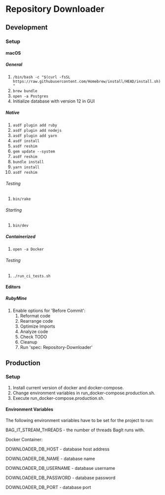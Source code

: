 # Repository Downloader

## Development

### Setup

#### macOS

##### General

1. `/bin/bash -c "$(curl -fsSL https://raw.githubusercontent.com/Homebrew/install/HEAD/install.sh)"`
2. `brew bundle`
3. `open -a Postgres`
4. Initialize database with version 12 in GUI

##### Native

1. `asdf plugin add ruby`
2. `asdf plugin add nodejs`
3. `asdf plugin add yarn`
4. `asdf install`
5. `asdf reshim`
6. `gem update --system`
7. `asdf reshim`
8. `bundle install`
9. `yarn install`
10. `asdf reshim`

###### Testing

1. `bin/rake`

###### Starting

1. `bin/dev`

##### Containerized

1. `open -a Docker`

###### Testing

1. `./run_ci_tests.sh`

#### Editors

##### RubyMine

1. Enable options for 'Before Commit':
   1. Reformat code
   2. Rearrange code
   3. Optimize Imports
   4. Analyze code
   5. Check TODO
   6. Cleanup
   7. Run 'spec: Repository-Downloader'

## Production

### Setup
1. Install current version of docker and docker-compose.
2. Change environment variables in run_docker-compose.production.sh.
3. Execute run_docker-compose.production.sh.

#### Environment Variables
The following environment variables have to be set for the project to run:

BAG_IT_STREAM_THREADS - the number of threads BagIt runs with.

Docker Container:

DOWNLOADER_DB_HOST - database host address

DOWNLOADER_DB_NAME - database name

DOWNLOADER_DB_USERNAME - database username

DOWNLOADER_DB_PASSWORD - database password

DOWNLOADER_DB_PORT - database port